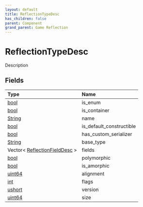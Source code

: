 ```yaml
---
layout: default
title: ReflectionTypeDesc
has_children: false
parent: Component
grand_parent: Game Reflection
---
```

# ReflectionTypeDesc
Description 

## Fields

| Type | Name |
|:----------|:--------------|
| [bool](/riftbreaker-wiki/docs/game-reflection/components/bool/) | is_enum |
| [bool](/riftbreaker-wiki/docs/game-reflection/components/bool/) | is_container |
| [String](/riftbreaker-wiki/docs/game-reflection/components/string/) | name |
| [bool](/riftbreaker-wiki/docs/game-reflection/components/bool/) | is_default_constructible |
| [bool](/riftbreaker-wiki/docs/game-reflection/components/bool/) | has_custom_serializer |
| [String](/riftbreaker-wiki/docs/game-reflection/components/string/) | base_type |
| Vector< [ReflectionFieldDesc](/riftbreaker-wiki/docs/game-reflection/components/reflection_field_desc/) > | fields |
| [bool](/riftbreaker-wiki/docs/game-reflection/components/bool/) | polymorphic |
| [bool](/riftbreaker-wiki/docs/game-reflection/components/bool/) | is_amorphic |
| [uint64](/riftbreaker-wiki/docs/game-reflection/components/uint64/) | alignment |
| [int](/riftbreaker-wiki/docs/game-reflection/enums/int/) | flags |
| [ushort](/riftbreaker-wiki/docs/game-reflection/enums/ushort/) | version |
| [uint64](/riftbreaker-wiki/docs/game-reflection/components/uint64/) | size |

